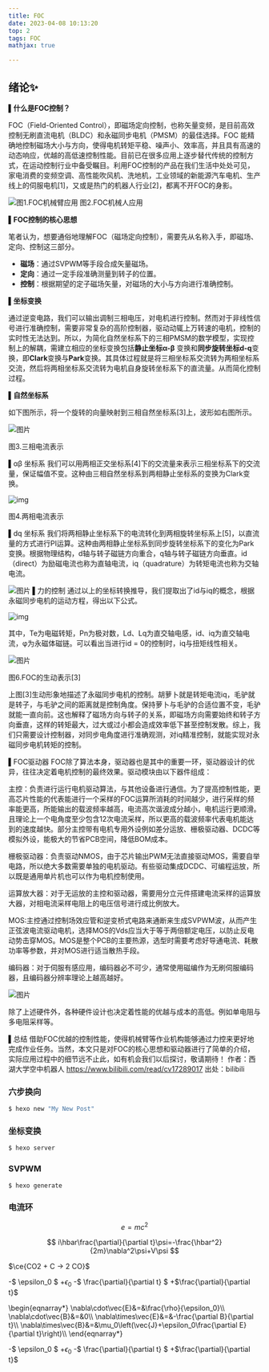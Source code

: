 ```yaml
---
title: FOC
date: 2023-04-08 10:13:20
top: 2
tags: FOC
mathjax: true

---
```



<meta name="referrer" content="no-referrer"/>

## 绪论:sparkles:

**▌什么是FOC控制？**

FOC（Field-Oriented Control），即磁场定向控制，也称矢量变频，是目前高效控制无刷直流电机（BLDC）和永磁同步电机（PMSM）的最佳选择。FOC 能精确地控制磁场大小与方向，使得电机转矩平稳、噪声小、效率高，并且具有高速的动态响应，优越的高低速控制性能。目前已在很多应用上逐步替代传统的控制方式，在运动控制行业中备受瞩目。利用FOC控制的产品在我们生活中处处可见，家电消费的变频空调、高性能吹风机、洗地机，工业领域的新能源汽车电机、生产线上的伺服电机[1]，又或是热门的机器人行业[2]，都离不开FOC的身影。 

![图1.FOC机械臂应用	图2.FOC机械人应用](https://i0.hdslb.com/bfs/article/db010619e98e39b5893894306e04e9c642c0353e.png@942w_393h_progressive.webp)

 <!-- more -->

**▌FOC控制的核心思想**

笔者认为，想要通俗地理解FOC（磁场定向控制），需要先从名称入手，即磁场、定向、控制这三部分。

- **磁场**：通过SVPWM等手段合成矢量磁场。
- **定向**：通过一定手段准确测量到转子的位置。
- **控制**：根据期望的定子磁场矢量，对磁场的大小与方向进行准确控制。

**▌坐标变换**

通过逆变电路，我们可以输出调制三相电压，对电机进行控制。然而对于非线性信号进行准确控制，需要非常复杂的高阶控制器，驱动动辄上万转速的电机，控制的实时性无法达到。所以，为简化自然坐标系下的三相PMSM的数学模型，实现控制上的解耦，需建立相应的坐标变换包括**静止坐标α-β** 变换和**同步旋转坐标d-q**变换，即**Clark**变换与**Park**变换。其具体过程就是将三相坐标系交流转为两相坐标系交流，然后将两相坐标系交流转为电机自身旋转坐标系下的直流量。从而简化控制过程。

**▌自然坐标系**

如下图所示，将一个旋转的向量映射到三相自然坐标系[3]上，波形如右图所示。

![图片](https://i0.hdslb.com/bfs/article/3e02d54e2068263974f88ce726d65ffa182f63bd.gif@942w_486h_progressive.webp)

图3.三相电流表示

▌αβ 坐标系
我们可以用两相正交坐标系[4]下的交流量来表示三相坐标系下的交流量，保证幅值不变。这种由三相自然坐标系到两相静止坐标系的变换为Clark变换。

![img](https://i0.hdslb.com/bfs/article/f52d3004f9818610096eb3eec4e2ddcad005f4f9.gif@942w_486h_progressive.webp)

图4.两相电流表示

▌dq 坐标系
我们将两相静止坐标系下的电流转化到两相旋转坐标系上[5]，以直流量的方式进行PI运算。这种由两相静止坐标系到同步旋转坐标系下的变化为Park变换。根据物理结构，d轴与转子磁链方向重合，q轴与转子磁链方向垂直。id（direct）为励磁电流也称为直轴电流，iq（quadrature）为转矩电流也称为交轴电流。 

![图片](https://i0.hdslb.com/bfs/article/63658e2d6f2a72cdbeb45a9b7d17c7dc923077b0.gif@942w_486h_progressive.webp)
▌力的控制
通过以上的坐标转换推导，我们提取出了id与iq的概念，根据永磁同步电机的运动方程，得出以下公式。

![img](https://i0.hdslb.com/bfs/article/d98e9de053f24a3800ff14abb22f3dfb52801a11.png@942w_173h_progressive.webp)

其中，Te为电磁转矩，Pn为极对数，Ld、Lq为直交轴电感，id、iq为直交轴电流，φ为永磁体磁链。可以看出当进行id = 0的控制时，iq与扭矩线性相关。

![图片](https://i0.hdslb.com/bfs/article/d6a5c1466eb6dd833358f730f14fb12b9f6ffbf5.jpg@675w_408h_progressive.webp)

图6.FOC的生动表示[3]

上图[3]生动形象地描述了永磁同步电机的控制。胡萝卜就是转矩电流iq，毛驴就是转子，与毛驴之间的距离就是控制角度。保持萝卜与毛驴的合适位置不变，毛驴就能一直向前。这也解释了磁场方向与转子的关系，即磁场方向需要始终和转子方向垂直，这样的转矩最大，过大或过小都会造成效率低下甚至控制发散。综上，我们只需要设计控制器，对同步电角度进行准确观测，对iq精准控制，就能实现对永磁同步电机转矩的控制。

▌FOC驱动器
FOC除了算法本身，驱动器也是其中的重要一环，驱动器设计的优异，往往决定着电机控制的最终效果。驱动模块由以下器件组成：

主控：负责进行运行电机驱动算法，与其他设备进行通信。为了提高控制性能，更高芯片性能的代表能进行一个采样的FOC运算所消耗的时间越少，进行采样的频率能更高，所能输出的载波频率越高，电流高次谐波成分越小，电机运行更顺滑。且理论上一个电角度至少包含12次电流采样，所以更高的载波频率代表电机能达到的速度越快。部分主控带有电机专用外设例如差分运放、栅极驱动器、DCDC等模拟外设，能极大的节省PCB空间，降低BOM成本。

栅极驱动器：负责驱动NMOS，由于芯片输出PWM无法直接驱动MOS，需要自举电路，所以绝大多数需要单独的电机驱动。有些驱动集成DCDC、可编程运放，所以既是通用单片机也可以作为电机控制使用。

运算放大器：对于无运放的主控和驱动器，需要用分立元件搭建电流采样的运算放大器，对相电流采样电阻上的电压信号进行成比例放大。

MOS:主控通过控制场效应管和逆变桥式电路来通断来生成SVPWM波，从而产生正弦波电流驱动电机，选择MOS的Vds应当大于等于两倍额定电压，以防止反电动势击穿MOS。MOS是整个PCB的主要热源，选型时需要考虑好导通电流、耗散功率等参数，并对MOS进行适当散热手段。

编码器：对于伺服有感应用，编码器必不可少，通常使用磁编作为无刷伺服编码器，且编码器分辨率理论上越高越好。

![图片](https://i0.hdslb.com/bfs/article/fdcd2318c3b6be047b819b383d5dfd206e8425d7.png@942w_854h_progressive.webp)

除了上述硬件外，各种硬件设计也决定着性能的优越与成本的高低。例如单电阻与多电阻采样等。

▌总结
借助FOC优越的控制性能，使得机械臂等作业机构能够通过力控来更好地完成作业任务。当然，本文只是对FOC的核心思想和驱动器进行了简单的介绍，实际应用过程中的细节远不止此，如有机会我们以后探讨，敬请期待！ 作者：西湖大学空中机器人 https://www.bilibili.com/read/cv17289017 出处：bilibili

### 六步换向

``` bash
$ hexo new "My New Post"
```

### 坐标变换

``` bash
$ hexo server
```

### SVPWM

``` bash
$ hexo generate
```

### 电流环


$$\begin{equation} \label{eq1}
e=mc^2
\end{equation}$$

$$
i\hbar\frac{\partial}{\partial t}\psi=-\frac{\hbar^2}{2m}\nabla^2\psi+V\psi
$$

$\ce{CO2 + C -> 2 CO}$

-$ \epsilon_0 $
+$\epsilon_0$
-$ \frac{\partial}{\partial t} $
+$\frac{\partial}{\partial t}$

\begin{eqnarray\*}
\nabla\cdot\vec{E}&=&\frac{\rho}{\epsilon_0}\\\\
\nabla\cdot\vec{B}&=&0\\\\
\nabla\times\vec{E}&=&-\frac{\partial B}{\partial t}\\\\
\nabla\times\vec{B}&=&\mu_0\left(\vec{J}+\epsilon_0\frac{\partial E}{\partial t}\right)\\\\
\end{eqnarray\*}

-$ \epsilon_0 $
+$\epsilon_0$
-$ \frac{\partial}{\partial t} $
+$\frac{\partial}{\partial t}$